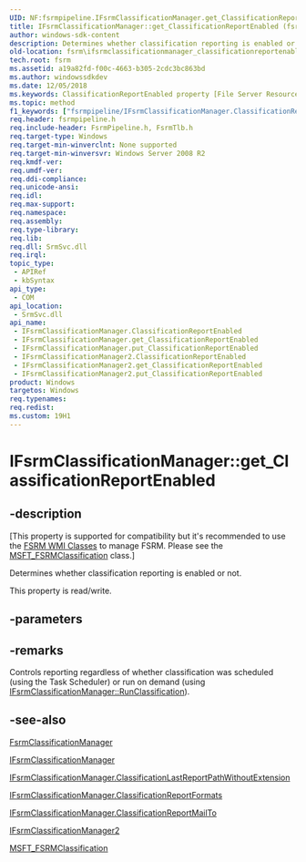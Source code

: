```yaml
---
UID: NF:fsrmpipeline.IFsrmClassificationManager.get_ClassificationReportEnabled
title: IFsrmClassificationManager::get_ClassificationReportEnabled (fsrmpipeline.h)
author: windows-sdk-content
description: Determines whether classification reporting is enabled or not.
old-location: fsrm\ifsrmclassificationmanager_classificationreportenabled.htm
tech.root: fsrm
ms.assetid: a19a82fd-f00c-4663-b305-2cdc3bc863bd
ms.author: windowssdkdev
ms.date: 12/05/2018
ms.keywords: ClassificationReportEnabled property [File Server Resource Manager], ClassificationReportEnabled property [File Server Resource Manager],IFsrmClassificationManager interface, ClassificationReportEnabled property [File Server Resource Manager],IFsrmClassificationManager2 interface, IFsrmClassificationManager interface [File Server Resource Manager],ClassificationReportEnabled property, IFsrmClassificationManager.ClassificationReportEnabled, IFsrmClassificationManager.get_ClassificationReportEnabled, IFsrmClassificationManager2 interface [File Server Resource Manager],ClassificationReportEnabled property, IFsrmClassificationManager2.ClassificationReportEnabled, IFsrmClassificationManager2::get_ClassificationReportEnabled, IFsrmClassificationManager2::put_ClassificationReportEnabled, IFsrmClassificationManager::ClassificationReportEnabled, IFsrmClassificationManager::get_ClassificationReportEnabled, IFsrmClassificationManager::put_ClassificationReportEnabled, fs.ifsrmclassificationmanager_classificationreportenabled, fsrm.ifsrmclassificationmanager_classificationreportenabled, fsrmpipeline/IFsrmClassificationManager2::ClassificationReportEnabled, fsrmpipeline/IFsrmClassificationManager2::get_ClassificationReportEnabled, fsrmpipeline/IFsrmClassificationManager2::put_ClassificationReportEnabled, fsrmpipeline/IFsrmClassificationManager::ClassificationReportEnabled, fsrmpipeline/IFsrmClassificationManager::get_ClassificationReportEnabled, fsrmpipeline/IFsrmClassificationManager::put_ClassificationReportEnabled, get_ClassificationReportEnabled
ms.topic: method
f1_keywords: ["fsrmpipeline/IFsrmClassificationManager.ClassificationReportEnabled"]
req.header: fsrmpipeline.h
req.include-header: FsrmPipeline.h, FsrmTlb.h
req.target-type: Windows
req.target-min-winverclnt: None supported
req.target-min-winversvr: Windows Server 2008 R2
req.kmdf-ver: 
req.umdf-ver: 
req.ddi-compliance: 
req.unicode-ansi: 
req.idl: 
req.max-support: 
req.namespace: 
req.assembly: 
req.type-library: 
req.lib: 
req.dll: SrmSvc.dll
req.irql: 
topic_type:
 - APIRef
 - kbSyntax
api_type:
 - COM
api_location:
 - SrmSvc.dll
api_name:
 - IFsrmClassificationManager.ClassificationReportEnabled
 - IFsrmClassificationManager.get_ClassificationReportEnabled
 - IFsrmClassificationManager.put_ClassificationReportEnabled
 - IFsrmClassificationManager2.ClassificationReportEnabled
 - IFsrmClassificationManager2.get_ClassificationReportEnabled
 - IFsrmClassificationManager2.put_ClassificationReportEnabled
product: Windows
targetos: Windows
req.typenames: 
req.redist: 
ms.custom: 19H1
---
```


# IFsrmClassificationManager::get_ClassificationReportEnabled


## -description


<p class="CCE_Message">[This property is supported for compatibility but it's recommended to use the 
    <a href="https://docs.microsoft.com/previous-versions/windows/desktop/fsrm/fsrm-wmi-classes">FSRM WMI Classes</a> to manage FSRM. Please see the 
    <a href="https://docs.microsoft.com/previous-versions/windows/desktop/fsrm/msft-fsrmclassification">MSFT_FSRMClassification</a> class.]

Determines whether classification reporting is enabled or not.

This property is read/write.


## -parameters


## -remarks



Controls reporting regardless of whether classification was scheduled (using the Task Scheduler) or run on 
    demand (using 
    <a href="https://docs.microsoft.com/previous-versions/windows/desktop/api/fsrmpipeline/nf-fsrmpipeline-ifsrmclassificationmanager-runclassification">IFsrmClassificationManager::RunClassification</a>).




## -see-also




<a href="https://docs.microsoft.com/previous-versions/windows/desktop/fsrm/fsrmclassificationmanager">FsrmClassificationManager</a>



<a href="https://docs.microsoft.com/previous-versions/windows/desktop/api/fsrmpipeline/nn-fsrmpipeline-ifsrmclassificationmanager">IFsrmClassificationManager</a>



<a href="https://docs.microsoft.com/previous-versions/windows/desktop/api/fsrmpipeline/nf-fsrmpipeline-ifsrmclassificationmanager-get_classificationlastreportpathwithoutextension">IFsrmClassificationManager.ClassificationLastReportPathWithoutExtension</a>



<a href="https://docs.microsoft.com/previous-versions/windows/desktop/api/fsrmpipeline/nf-fsrmpipeline-ifsrmclassificationmanager-get_classificationreportformats">IFsrmClassificationManager.ClassificationReportFormats</a>



<a href="https://docs.microsoft.com/previous-versions/windows/desktop/api/fsrmpipeline/nf-fsrmpipeline-ifsrmclassificationmanager-get_classificationreportmailto">IFsrmClassificationManager.ClassificationReportMailTo</a>



<a href="https://docs.microsoft.com/previous-versions/windows/desktop/api/fsrmpipeline/nn-fsrmpipeline-ifsrmclassificationmanager2">IFsrmClassificationManager2</a>



<a href="https://docs.microsoft.com/previous-versions/windows/desktop/fsrm/msft-fsrmclassification">MSFT_FSRMClassification</a>
 

 


